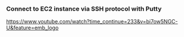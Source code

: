### Connect to EC2 instance via SSH protocol with Putty
https://www.youtube.com/watch?time_continue=233&v=bi7ow5NGC-U&feature=emb_logo
